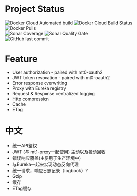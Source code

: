 # Project Status
![Docker Cloud Automated build](https://img.shields.io/docker/cloud/automated/publicdevop2019/edgeproxy.svg?style=flat-square)  ![Docker Cloud Build Status](https://img.shields.io/docker/cloud/build/publicdevop2019/edgeproxy.svg?style=flat-square)  ![Docker Pulls](https://img.shields.io/docker/pulls/publicdevop2019/edgeproxy.svg?style=flat-square)  
![Sonar Coverage](https://img.shields.io/sonar/https/sonarcloud.io/com.hw%3Aproxy/coverage.svg?style=flat-square)  ![Sonar Quality Gate](https://img.shields.io/sonar/https/sonarcloud.io/com.hw%3Aproxy/quality_gate.svg?style=flat-square)  
![GitHub last commit](https://img.shields.io/github/last-commit/publicdevop2019/mt1-proxy.svg?style=flat-square)

# Feature
- User authorization - paired with mt0-oauth2
- JWT token revocation - paired with mt0-oauth2
- Error response overwriting
- Proxy with Eureka registry
- Request & Response centralized logging
- Http compression
- Cache
- ETag
# 中文
- 统一API鉴权
- JWT (与 mt1-proxy一起使用) 主动以及被动回收
- 错误响应覆盖(主要用于生产环境中)
- 与Eureka一起来实现动态反向代理
- 统一请求，响应日志记录（logbook）?
- Gzip
- 缓存
- ETag缓存
